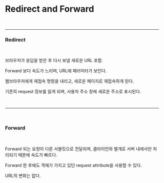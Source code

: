 <h1>Redirect and Forward</h1>

<br>

<hr>

<h3>Redirect</h3>

<br>

브라우저가 응답을 받은 후 다시 보낼 새로운 URL 포함. <br>

Forward 보다 속도가 느리며, URL에 패러미터가 보인다. <br>

웹브라우저에게 재접속 명령을 내리고, 새로운 페이지로 재접속하게 된다. <br>

기존의 request 정보를 잃게 되며, 사용자 주소 창에 새로운 주소로 표시된다. <br>

<br>

<hr>

<br>

<h3>Forward</h3>

<br>

Forward 되는 요청이 다른 서블릿으로 전달되며, 클라이언와 별개로 서버 내에서만 처리되기 때문에 속도가 빠르다. <br>

Forward 한 후에도 객체가 가지고 있던 request attribute을 사용할 수 있다. <br>

URL의 변화는 없다. <br>

<br>

